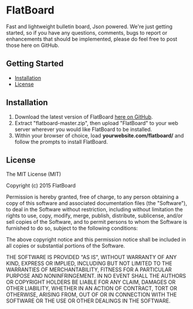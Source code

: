 FlatBoard
===================

Fast and lightweight bulletin board, Json powered.
We're just getting started, so if you have any questions, comments, bugs to report or enhancements that should be implemented, please do feel free to post those here on GitHub.

## Getting Started
- [Installation](#installation)
- [License](#license)

## Installation
1. Download the latest version of FlatBoard [here on GitHub](https://github.com/Fred89/flatboard/archive/master.zip).
2. Extract "flatboard-master.zip", then upload "FlatBoard" to your web server wherever you would like FlatBoard to be installed. 
3. Within your browser of choice, load **yourwebsite.com/flatboard/** and follow the prompts to install FlatBoard.

## License
The MIT License (MIT)  
  
Copyright (c) 2015 FlatBoard  
  
Permission is hereby granted, free of charge, to any person obtaining a copy
of this software and associated documentation files (the "Software"), to deal
in the Software without restriction, including without limitation the rights
to use, copy, modify, merge, publish, distribute, sublicense, and/or sell
copies of the Software, and to permit persons to whom the Software is
furnished to do so, subject to the following conditions:
  
The above copyright notice and this permission notice shall be included in
all copies or substantial portions of the Software.  
  
THE SOFTWARE IS PROVIDED "AS IS", WITHOUT WARRANTY OF ANY KIND, EXPRESS OR
IMPLIED, INCLUDING BUT NOT LIMITED TO THE WARRANTIES OF MERCHANTABILITY,
FITNESS FOR A PARTICULAR PURPOSE AND NONINFRINGEMENT. IN NO EVENT SHALL THE
AUTHORS OR COPYRIGHT HOLDERS BE LIABLE FOR ANY CLAIM, DAMAGES OR OTHER
LIABILITY, WHETHER IN AN ACTION OF CONTRACT, TORT OR OTHERWISE, ARISING FROM,
OUT OF OR IN CONNECTION WITH THE SOFTWARE OR THE USE OR OTHER DEALINGS IN
THE SOFTWARE.
